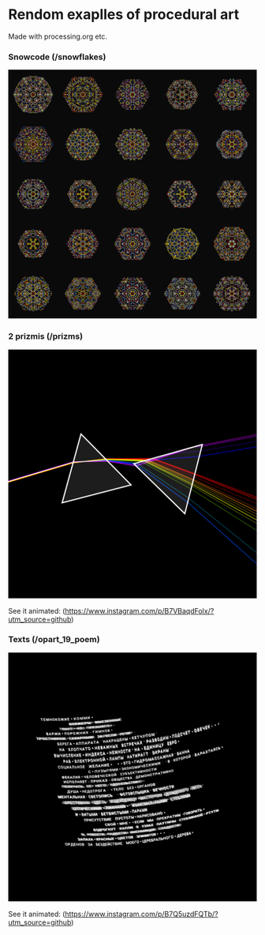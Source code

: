 
# Rendom exaplles of procedural art
Made with processing.org etc.

### Snowcode (/snowflakes)

![Sample](snowflakes/grid.png)


### 2 prizmis (/prizms)

![Sample](prizms/pink_floyd__0034.png)

See it animated: (https://www.instagram.com/p/B7VBaqdFolx/?utm_source=github)

 
### Texts (/opart_19_poem)

![Sample](opart_19_poem/sample__0023.png)

See it animated: (https://www.instagram.com/p/B7Q5uzdFQTb/?utm_source=github)